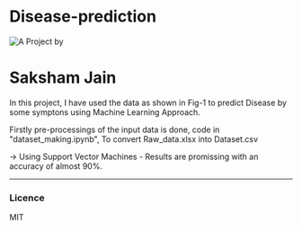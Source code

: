# Disease-prediction
![A Project by ](http://learncodeonline.in/gitone.png "Made By") 
# Saksham Jain
In this project, I have used the data as shown in Fig-1 to predict Disease by some symptons using Machine Learning Approach.


Firstly pre-processings of the input data is done, code in "dataset_making.ipynb", To convert Raw_data.xlsx into Dataset.csv 

-> Using Support Vector Machines - Results are promissing with an accuracy of almost 90%.


---
### Licence
MIT
